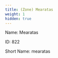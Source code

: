 ```yaml
---
title: (Zone) Mearatas
weight: 1
hidden: true
---
```


Name: Mearatas

ID: 822

Short Name: mearatas